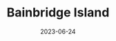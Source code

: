 ---
title: "Bainbridge Island"
type: city
date: 2023-06-24
county:
  - Kitsap County
hashtag: bainbridge-island
state:
  - Washington
tags:
  - city
---